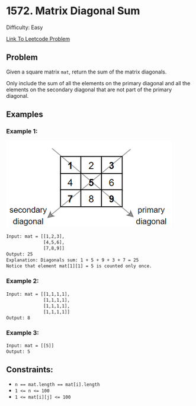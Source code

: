 # 1572. Matrix Diagonal Sum
Difficulty: Easy

[Link To Leetcode Problem](https://leetcode.com/problems/matrix-diagonal-sum/)

## Problem
Given a square matrix `mat`, return the sum of the matrix diagonals.

Only include the sum of all the elements on the primary diagonal and all the elements on the secondary diagonal that are not part of the primary diagonal.

## Examples
### Example 1:
![example1](./example1.png)
```
Input: mat = [[1,2,3],
              [4,5,6],
              [7,8,9]]
Output: 25
Explanation: Diagonals sum: 1 + 5 + 9 + 3 + 7 = 25
Notice that element mat[1][1] = 5 is counted only once.
```
### Example 2:
```
Input: mat = [[1,1,1,1],
              [1,1,1,1],
              [1,1,1,1],
              [1,1,1,1]]
Output: 8
```
### Example 3:
```
Input: mat = [[5]]
Output: 5
```

## Constraints:
- `n == mat.length == mat[i].length`
- `1 <= n <= 100`
- `1 <= mat[i][j] <= 100`